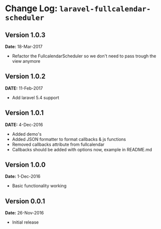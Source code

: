 Change Log: `laravel-fullcalendar-scheduler`
============================================

## Version 1.0.3

**Date:** 18-Mar-2017

- Refactor the FullcalendarScheduler so we don't need to pass trough the view anymore

## Version 1.0.2

**DATE:** 11-Feb-2017

- Add laravel 5.4 support

## Version 1.0.1

**DATE:** 4-Dec-2016

- Added demo's
- Added JSON formatter to format callbacks & js functions
- Removed callbacks attribute from fullcalendar
- Callbacks should be added with options now, example in README.md

## Version 1.0.0

**Date:** 1-Dec-2016

- Basic functionality working

## Version 0.0.1

**Date:** 26-Nov-2016

- Initial release